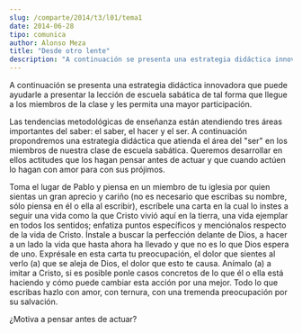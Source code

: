 ```yaml
---
slug: /comparte/2014/t3/l01/tema1
date: 2014-06-28
tipo: comunica
author: Alonso Meza
title: "Desde otro lente"
description: "A continuación se presenta una estrategia didáctica innovadora que puede  ayudarle a presentar la lección de escuela sabática de tal forma que llegue a  los miembros de la clase y les permita una mayor participación."
---
```


A continuación se presenta una estrategia didáctica innovadora que puede ayudarle a presentar la lección de escuela sabática de tal forma que llegue a los miembros de la clase y les permita una mayor participación.

Las tendencias metodológicas de enseñanza están atendiendo tres áreas importantes del saber: el saber, el hacer y el ser. A continuación propondremos una estrategia didáctica que atienda el área del "ser" en los miembros de nuestra clase de escuela sabática. Queremos desarrollar en ellos actitudes que los hagan pensar antes de actuar y que cuando actúen lo hagan con amor para con sus prójimos.

Toma el lugar de Pablo y piensa en un miembro de tu iglesia por quien sientas un gran aprecio y cariño (no es necesario que escribas su nombre, sólo piensa en él o ella al escribir), escríbele una carta en la cual lo instes a seguir una vida como la que Cristo vivió aquí en la tierra, una vida ejemplar en todos los sentidos; enfatiza puntos específicos y menciónalos respecto de la vida de Cristo. Ínstale a buscar la perfección delante de Dios, a hacer a un lado la vida que hasta ahora ha llevado y que no es lo que Dios espera de uno. Exprésale en esta carta tu preocupación, el dolor que sientes al verlo (a) que se aleja de Dios, el dolor que esto te causa. Anímalo (a) a imitar a Cristo, si es posible ponle casos concretos de lo que él o ella está haciendo y cómo puede cambiar esta acción por una mejor. Todo lo que escribas hazlo con amor, con ternura, con una tremenda preocupación por su salvación.

¿Motiva a pensar antes de actuar?
